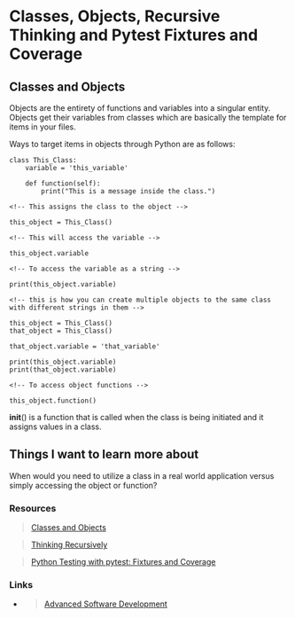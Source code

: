 # Classes, Objects, Recursive Thinking and Pytest Fixtures and Coverage

## Classes and Objects

Objects are the entirety of functions and variables into a singular entity. Objects get their variables from classes which are basically the template for items in your files.

Ways to target items in objects through Python are as follows:

```
class This_Class:
    variable = 'this_variable'

    def function(self):
        print("This is a message inside the class.") 

<!-- This assigns the class to the object -->

this_object = This_Class()   

<!-- This will access the variable -->

this_object.variable

<!-- To access the variable as a string -->

print(this_object.variable)

<!-- this is how you can create multiple objects to the same class with different strings in them -->

this_object = This_Class()
that_object = This_Class()

that_object.variable = 'that_variable'

print(this_object.variable)
print(that_object.variable)

<!-- To access object functions -->

this_object.function()
```

__init__() is a function that is called when the class is being initiated and it assigns values in a class.

## Things I want to learn more about

When would you need to utilize a class in a real world application versus simply accessing the object or function?

### Resources

> [Classes and Objects](https://www.learnpython.org/en/Classes_and_Objects)

>[Thinking Recursively](https://realpython.com/python-thinking-recursively/)

>[Python Testing with pytest: Fixtures and Coverage](https://www.linuxjournal.com/content/python-testing-pytest-fixtures-and-coverage)

### Links

- > [Advanced Software Development](README.md)
